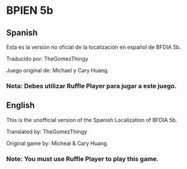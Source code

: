 # BPIEN 5b

## Spanish
Esta es la versión no oficial de la localización en español de BFDIA 5b.

Traducido por: TheGomezThingy

Juego original de: Michael y Cary Huang.

### Nota: Debes utilizar Ruffle Player para jugar a este juego.

## English
This is the unofficial version of the Spanish Localization of BFDIA 5b.

Translated by: TheGomezThingy

Original game by: Micheal & Cary Huang.

### Note: You must use Ruffle Player to play this game.

